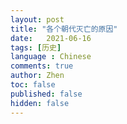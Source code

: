 ```yaml
---
layout: post
title: "各个朝代灭亡的原因"
date:   2021-06-16
tags: [历史]
language : Chinese
comments: true
author: Zhen
toc: false
published: false
hidden: false
---
```



<!--stackedit_data:
eyJoaXN0b3J5IjpbLTE2MTQ1OTA5Ml19
-->
